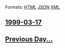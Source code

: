 
Formats: [HTML](1999/03/17/index.html)  [JSON](1999/03/17/index.json)  [XML](1999/03/17/index.xml)  

## [1999-03-17](/news/1999/03/17/index.md)

## [Previous Day...](/news/1999/03/16/index.md)

